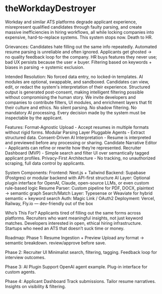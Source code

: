 # theWorkdayDestroyer
Workday and similar ATS platforms degrade applicant experience, misrepresent qualified candidates through faulty parsing, and create massive inefficiencies in hiring workflows, all while locking companies into expensive, hard-to-replace systems. This system stops now. 
Death to HR.

Grievances:
Candidates hate filling out the same info repeatedly.
Automated resume parsing is unreliable and often ignored.
Applicants get ghosted → no quality feedback loop for the company.
HR buys features they never use; bad UX persists because the user ≠ buyer.
Filtering based on keywords + biases in parsing → systemic exclusion.

Intended Resolution:
No forced data entry, no locked-in templates.
AI modules are optional, swappable, and sandboxed.
Candidates can view, edit, or redact the system's interpretation of their experience.
Structured output is generated post-consent, making intelligent filtering possible without compromising the human story.
We invite developers and companies to contribute filters, UI modules, and enrichment layers that fit their culture and ethics.
No silent parsing.
No shadow filtering.
No mandatory AI processing.
Every decision made by the system must be inspectable by the applicant.

Features:
Format-Agnostic Upload - Accept resumes in multiple formats without rigid forms.
Modular Parsing Layer	Pluggable Agents - Extract structured data.
Consent-Driven AI Interpretation - Resume is interpreted and previewed before any processing or sharing.
Candidate Narrative Editor - Applicants can refine or rewrite how they’re represented.
Recruiter Dashboard (MVP) - Simple search and filter UI over semantically tagged applicant profiles.
Privacy-First Architecture - No tracking, no unauthorized scraping, full data control by applicants.

System Components:
Frontend: Next.js + Tailwind
Backend: Supabase (Postgres) or modular backend with API-first structure
AI Layer: Optional plugin interface for OpenAI, Claude, open-source LLMs, or even custom rule-based logic
Resume Parser: Custom pipeline for PDF, DOCX, plaintext → semantic graph
Search/Match Layer: Typesense or Weaviate for hybrid semantic + keyword search
Auth: Magic Link / OAuth2
Deployment: Vercel, Railway, Fly.io — dev-friendly out of the box

Who’s This For?
Applicants tired of filling out the same forms across platforms.
Recruiters who want meaningful insights, not just keyword matches.
Developers interested in open, ethical hiring infrastructure.
Startups who need an ATS that doesn’t suck time or money.

Roadmap:
Phase 1: Resume Ingestion + Preview
Upload any format → semantic breakdown.
review/approve before save.

Phase 2: Recruiter UI
Minimalist search, filtering, tagging.
Feedback loop for interview outcomes.

Phase 3: AI Plugin Support
OpenAI agent example.
Plug-in interface for custom agents.

Phase 4: Applicant Dashboard
Track submissions.
Tailor resume narratives.
Insights on visibility & filtering.

